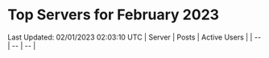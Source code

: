 # Top Servers for February 2023
Last Updated: 02/01/2023 02:03:10 UTC
| Server | Posts | Active Users |
| -- | -- | -- |
